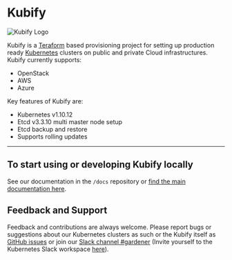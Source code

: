 # Kubify

![Kubify Logo](docs/kubify@2x.png)

Kubify is a [Teraform](https://www.terraform.io/) based provisioning project for setting up production ready [Kubernetes](https://kubernetes.io/) clusters on public and private Cloud infrastructures. Kubify currently supports:

* OpenStack
* AWS
* Azure

Key features of Kubify are:

* Kubernetes v1.10.12
* Etcd v3.3.10 multi master node setup
* Etcd backup and restore
* Supports rolling updates

----

## To start using or developing Kubify locally

See our documentation in the `/docs` repository or [find the main documentation here](https://github.com/gardener/kubify/blob/master/docs/README.md).

## Feedback and Support

Feedback and contributions are always welcome. Please report bugs or suggestions about our Kubernetes clusters as such or the Kubify itself as [GitHub issues](https://github.com/gardener/kubify/issues) or join our [Slack channel #gardener](https://kubernetes.slack.com/messages/gardener) (Invite yourself to the Kubernetes Slack workspace [here](http://slack.k8s.io)).